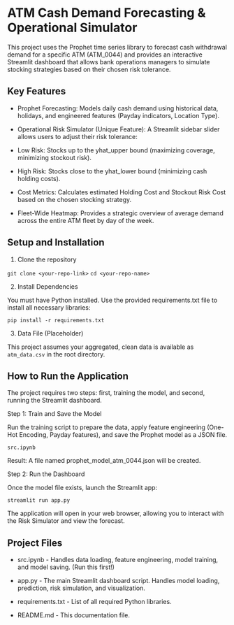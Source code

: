 # ATM Cash Demand Forecasting & Operational Simulator

This project uses the Prophet time series library to forecast cash withdrawal demand for a specific ATM (ATM_0044) and provides an interactive Streamlit dashboard that allows bank operations managers to simulate stocking strategies based on their chosen risk tolerance.

## Key Features

- Prophet Forecasting: Models daily cash demand using historical data, holidays, and engineered features (Payday indicators, Location Type).

- Operational Risk Simulator (Unique Feature): A Streamlit sidebar slider allows users to adjust their risk tolerance:

- Low Risk: Stocks up to the yhat_upper bound (maximizing coverage, minimizing stockout risk).

- High Risk: Stocks close to the yhat_lower bound (minimizing cash holding costs).

- Cost Metrics: Calculates estimated Holding Cost and Stockout Risk Cost based on the chosen stocking strategy.

- Fleet-Wide Heatmap: Provides a strategic overview of average demand across the entire ATM fleet by day of the week.

## Setup and Installation

1. Clone the repository

`git clone <your-repo-link>`
`cd <your-repo-name>`


2. Install Dependencies

You must have Python installed. Use the provided requirements.txt file to install all necessary libraries:

`pip install -r requirements.txt`


3. Data File (Placeholder)

This project assumes your aggregated, clean data is available as `atm_data.csv` in the root directory.

## How to Run the Application

The project requires two steps: first, training the model, and second, running the Streamlit dashboard.

Step 1: Train and Save the Model

Run the training script to prepare the data, apply feature engineering (One-Hot Encoding, Payday features), and save the Prophet model as a JSON file.

`src.ipynb`


Result: A file named prophet_model_atm_0044.json will be created.

Step 2: Run the Dashboard

Once the model file exists, launch the Streamlit app:

`streamlit run app.py`


The application will open in your web browser, allowing you to interact with the Risk Simulator and view the forecast.


## Project Files

- src.ipynb - Handles data loading, feature engineering, model training, and model saving. (Run this first!)

- app.py - The main Streamlit dashboard script. Handles model loading, prediction, risk simulation, and visualization.

- requirements.txt - List of all required Python libraries.

- README.md - This documentation file.
